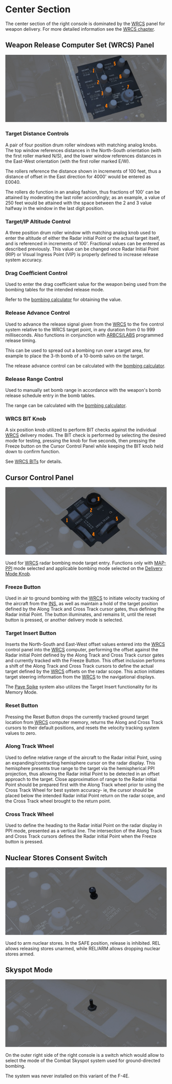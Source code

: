 # Center Section

The center section of the right console is dominated by
the [WRCS](../../../systems/weapon_systems/wrcs.md) panel for weapon delivery. For more detailed
information see the [WRCS chapter](../../../systems/weapon_systems/wrcs.md).

## Weapon Release Computer Set (WRCS) Panel

![wso_weapon_release_computer_set_panel](../../../img/wso_wrcs_panel.jpg)

### Target Distance Controls

A pair of four position drum roller windows with matching analog knobs. The top
window references distances in the North-South orientation (with the first
roller marked N/S), and the lower window references distances in the East-West
orientation (with the first roller marked E/W).

The rollers reference the distance shown in increments of 100 feet, thus a
distance of offset in the East direction for 4000' would be entered as E0040.

The rollers do function in an analog fashion, thus fractions of 100' can be
attained by moderating the last roller accordingly; as an example, a value of
250 feet would be attained with the space between the 2 and 3 value halfway in
the window in the last digit position.

### Target/IP Altitude Control

A three position drum roller window with matching analog knob used to enter the
altitude of either the Radar initial Point or the actual target itself, and is referenced in
increments of 100'. Fractional values can be entered as described previously.
This value can be changed once Radar Initial Point (RIP) or Visual Ingress Point (VIP) is
properly defined to increase release system accuracy.

### Drag Coefficient Control

Used to enter the drag coefficient value for the weapon being used from the
bombing tables for the intended release mode.

Refer to the [bombing calculator](../../../dcs/bombing_computer.md) for obtaining the value.

### Release Advance Control

Used to advance the release signal given from the [WRCS](../../../systems/weapon_systems/wrcs.md) to
the fire control system relative to the WRCS target
point, in any duration from 0 to 999 milliseconds. Also functions in conjunction
with [ARBCS/LABS](../../../systems/weapon_systems/arbcs.md) programmed release
timing.

This can be used to spread out a bombing run over a target area,
for example to place the 3-th bomb of a 10-bomb salvo on the target.

The release advance control can be calculated with
the [bombing calculator](../../../dcs/bombing_computer.md).

### Release Range Control

Used to manually set bomb range in accordance with the weapon's bomb release
schedule entry in the bomb tables.

The range can be calculated with
the [bombing calculator](../../../dcs/bombing_computer.md).

### WRCS BIT Knob

A six position knob utilized to perform BIT checks against the
individual [WRCS](../../../systems/weapon_systems/wrcs.md)
delivery modes. The BIT check is performed by selecting the desired mode for
testing, pressing the knob for five seconds, then pressing the Freeze button on
the Cursor Control Panel while keeping the BIT knob held down to confirm
function.

See [WRCS BITs](../../../procedures/bit_tests/wrcs.md) for details.

## Cursor Control Panel

![wso_cursor_control_panel](../../../img/wso_cursor_control_panel.jpg)

Used for [WRCS](../../../systems/weapon_systems/wrcs.md) radar bombing mode target entry. Functions
only with [MAP-PPI](../../../systems/radar/operation.md#map-mode-ppi) mode selected and
applicable bombing mode selected on
the [Delivery Mode Knob](../../../cockpit/pilot/weapon_management.md#delivery-mode-knob).

### Freeze Button

Used in air to ground bombing with the [WRCS](../../../systems/weapon_systems/wrcs.md) to initiate
velocity tracking of the
aircraft from the [INS,](../../../systems/nav_com/ins.md) as well as maintain a hold of the target
position defined by the Along Track and Cross Track cursor gates, thus defining the Radar initial
Point.
The button illuminates, and remains lit, until the reset button
is pressed, or another delivery mode is selected.

### Target Insert Button

Inserts the North-South and East-West offset values entered into
the [WRCS](../../../systems/weapon_systems/wrcs.md)
control panel into the [WRCS](../../../systems/weapon_systems/wrcs.md) computer, performing the
offset against the Radar initial Point
defined by the Along Track and Cross Track cursor gates and currently tracked
with the Freeze Button. This offset inclusion performs a shift of the Along
Track and Cross Track cursors to define the actual target defined by
the [WRCS](../../../systems/weapon_systems/wrcs.md)
offsets on the radar scope. This action initiates target steering information
from the [WRCS](../../../systems/weapon_systems/wrcs.md) to the navigational displays.

The [Pave Spike](../../../systems/weapon_systems/pave_spike/overview.md)
system also utilizes the Target Insert functionality for its Memory Mode.

### Reset Button

Pressing the Reset Button drops the currently tracked ground target location
from [WRCS](../../../systems/weapon_systems/wrcs.md) computer memory, returns the Along and Cross
Track cursors to their default positions, and resets the velocity tracking system values to zero.

### Along Track Wheel

Used to define relative range of the aircraft to the Radar initial Point, using an
expanding/contracting hemisphere cursor on the radar display. This hemisphere
presents true range to the target via the hemispherical PPI projection, thus
allowing the Radar initial Point to be detected in an offset approach to the target. Close
approximation of range to the Radar initial Point should be prepared first with the Along Track
wheel prior to using the Cross Track Wheel for best system accuracy- ie, the
cursor should be placed below the intended Radar initial Point return on the radar scope, and
the Cross Track wheel brought to the return point.

### Cross Track Wheel

Used to define the heading to the Radar initial Point on the radar display in PPI mode,
presented as a vertical line. The intersection of the Along Track and Cross
Track cursors defines the Radar initial Point when the Freeze button is pressed.

## Nuclear Stores Consent Switch

![wso_nuclear_stores_consent_switch](../../../img/wso_nuclear_consent_switch.jpg)

Used to arm nuclear stores. In the SAFE position, release is inhibited. REL
allows releasing stores unarmed, while REL/ARM allows dropping nuclear stores
armed.

## Skyspot Mode

![Skyspot Mode](../../../img/wso_skyspot_switch.jpg)

On the outer right side of the right console is a switch which would allow
to select the mode of the Combat Skyspot system used for ground-directed bombing.

The system was never installed on this variant of the F-4E.
